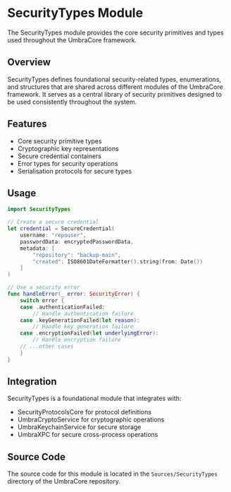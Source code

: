 # SecurityTypes Module

The SecurityTypes module provides the core security primitives and types used throughout the UmbraCore framework.

## Overview

SecurityTypes defines foundational security-related types, enumerations, and structures that are shared across different modules of the UmbraCore framework. It serves as a central library of security primitives designed to be used consistently throughout the system.

## Features

- Core security primitive types
- Cryptographic key representations
- Secure credential containers
- Error types for security operations
- Serialisation protocols for secure types

## Usage

```swift
import SecurityTypes

// Create a secure credential
let credential = SecureCredential(
    username: "repouser",
    passwordData: encryptedPasswordData,
    metadata: [
        "repository": "backup-main",
        "created": ISO8601DateFormatter().string(from: Date())
    ]
)

// Use a security error
func handleError(_ error: SecurityError) {
    switch error {
    case .authenticationFailed:
        // Handle authentication failure
    case .keyGenerationFailed(let reason):
        // Handle key generation failure
    case .encryptionFailed(let underlyingError):
        // Handle encryption failure
    // ...other cases
    }
}
```

## Integration

SecurityTypes is a foundational module that integrates with:

- SecurityProtocolsCore for protocol definitions
- UmbraCryptoService for cryptographic operations
- UmbraKeychainService for secure storage
- UmbraXPC for secure cross-process operations

## Source Code

The source code for this module is located in the `Sources/SecurityTypes` directory of the UmbraCore repository.
